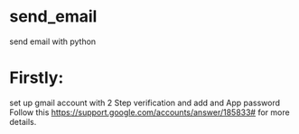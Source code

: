 # send_email
send email with python

# Firstly: 
set up gmail account with 2 Step verification and add and App password 
Follow this https://support.google.com/accounts/answer/185833# for more details.


